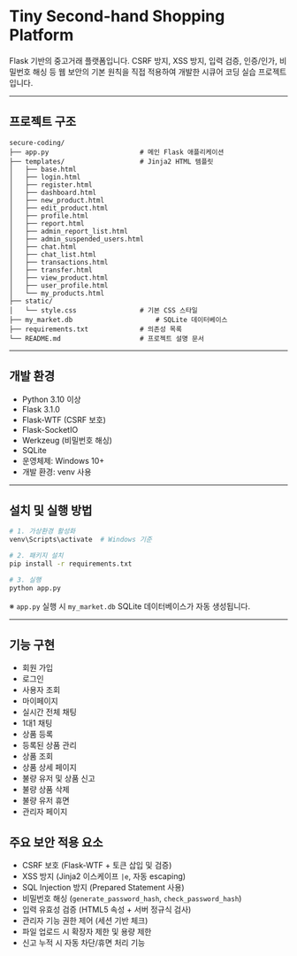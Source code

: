 
# Tiny Second-hand Shopping Platform

Flask 기반의 중고거래 플랫폼입니다. CSRF 방지, XSS 방지, 입력 검증, 인증/인가, 비밀번호 해싱 등 웹 보안의 기본 원칙을 직접 적용하여 개발한 시큐어 코딩 실습 프로젝트입니다.

---

## 프로젝트 구조

```
secure-coding/
├── app.py                       # 메인 Flask 애플리케이션
├── templates/                   # Jinja2 HTML 템플릿
│   ├── base.html
│   ├── login.html
│   ├── register.html
│   ├── dashboard.html
│   ├── new_product.html
│   ├── edit_product.html
│   ├── profile.html
│   ├── report.html
│   ├── admin_report_list.html
│   ├── admin_suspended_users.html
│   ├── chat.html
│   ├── chat_list.html
│   ├── transactions.html
│   ├── transfer.html
│   ├── view_product.html
│   ├── user_profile.html
│   └── my_products.html
├── static/
│   └── style.css                # 기본 CSS 스타일
├── my_market.db                     # SQLite 데이터베이스
├── requirements.txt             # 의존성 목록
└── README.md                    # 프로젝트 설명 문서
```

---

## 개발 환경

- Python 3.10 이상
- Flask 3.1.0
- Flask-WTF (CSRF 보호)
- Flask-SocketIO
- Werkzeug (비밀번호 해싱)
- SQLite
- 운영체제: Windows 10+
- 개발 환경: venv 사용

---

## 설치 및 실행 방법

```bash
# 1. 가상환경 활성화
venv\Scripts\activate  # Windows 기준

# 2. 패키지 설치
pip install -r requirements.txt

# 3. 실행
python app.py
```

※ `app.py` 실행 시 `my_market.db` SQLite 데이터베이스가 자동 생성됩니다.

---

## 기능 구현

- 회원 가입
- 로그인
- 사용자 조회
- 마이페이지
- 실시간 전체 채팅
- 1대1 채팅
- 상품 등록
- 등록된 상품 관리
- 상품 조회
- 상품 상세 페이지
- 불량 유저 및 상품 신고
- 불량 상품 삭제
- 불량 유저 휴면
- 관리자 페이지

## 주요 보안 적용 요소

- CSRF 보호 (Flask-WTF + 토큰 삽입 및 검증)
- XSS 방지 (Jinja2 이스케이프 `|e`, 자동 escaping)
- SQL Injection 방지 (Prepared Statement 사용)
- 비밀번호 해싱 (`generate_password_hash`, `check_password_hash`)
- 입력 유효성 검증 (HTML5 속성 + 서버 정규식 검사)
- 관리자 기능 권한 제어 (세션 기반 체크)
- 파일 업로드 시 확장자 제한 및 용량 제한
- 신고 누적 시 자동 차단/휴면 처리 기능
